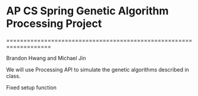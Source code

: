 # AP CS Spring Genetic Algorithm Processing Project

===================================================================

Brandon Hwang and Michael Jin

We will use Processing API to simulate the genetic algorithms described in class.

Fixed setup function
